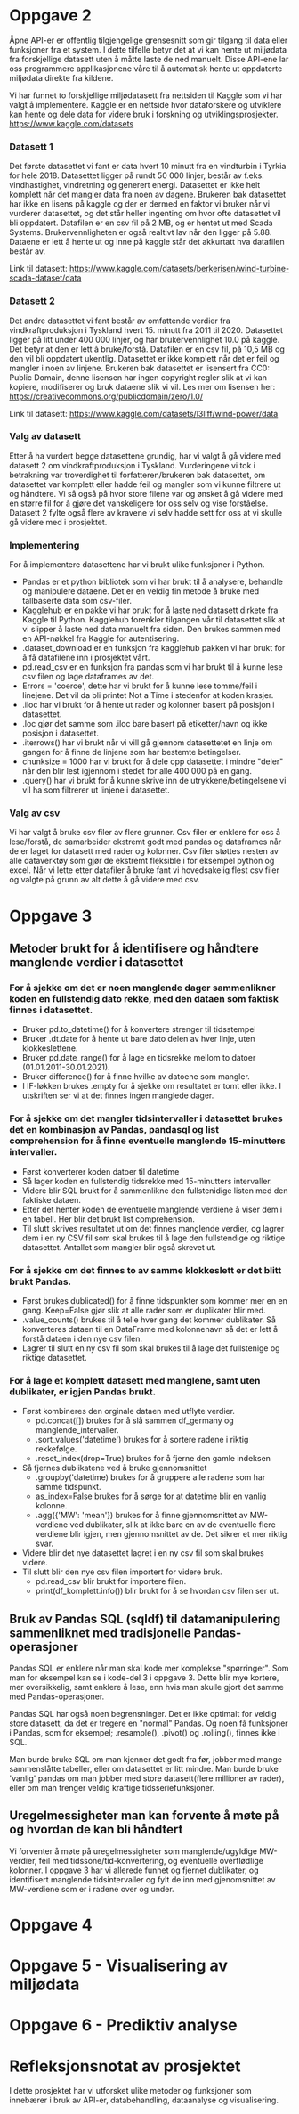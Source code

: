 
# Oppgave 2

Åpne API-er er offentlig tilgjengelige grensesnitt som gir tilgang til data eller funksjoner fra et system. I dette tilfelle betyr det at vi kan hente ut miljødata fra forskjellige datasett uten å måtte laste de ned manuelt. Disse API-ene lar oss programmere applikasjonene våre til å automatisk hente ut oppdaterte miljødata direkte fra kildene. 

Vi har funnet to forskjellige miljødatasett fra nettsiden til Kaggle som vi har valgt å implementere. Kaggle er en nettside hvor dataforskere og utviklere kan hente og dele data for videre bruk i forskning og utviklingsprosjekter. https://www.kaggle.com/datasets 

### Datasett 1
Det første datasettet vi fant er data hvert 10 minutt fra en vindturbin i Tyrkia for hele 2018. Datasettet ligger på rundt 50 000 linjer, består av f.eks. vindhastighet, vindretning og generert energi. Datasettet er ikke helt komplett når det mangler data fra noen av dagene. Brukeren bak datasettet har ikke en lisens på kaggle og der er dermed en faktor vi bruker når vi vurderer datasettet, og det står heller ingenting om hvor ofte datasettet vil bli oppdatert. Datafilen er en csv fil på 2 MB, og er hentet ut med Scada Systems. Brukervennligheten er også realtivt lav når den ligger på 5.88. Dataene er lett å hente ut og inne på kaggle står det akkurtatt hva datafilen består av. 

Link til datasett: https://www.kaggle.com/datasets/berkerisen/wind-turbine-scada-dataset/data 

### Datasett 2
Det andre datasettet vi fant består av omfattende verdier fra vindkraftproduksjon i Tyskland hvert 15. minutt fra 2011 til 2020. Datasettet ligger på litt under 400 000 linjer, og har brukervennlighet 10.0 på kaggle. Det betyr at den er lett å bruke/forstå. Datafilen er en csv fil, på 10,5 MB og den vil bli oppdatert ukentlig. Datasettet er ikke komplett når det er feil og mangler i noen av linjene. Brukeren bak datasettet er lisensert fra CC0: Public Domain, denne lisensen har ingen copyright regler slik at vi kan kopiere, modifiserer og bruk dataene slik vi vil. Les mer om lisensen her: https://creativecommons.org/publicdomain/zero/1.0/ 

Link til datasett: https://www.kaggle.com/datasets/l3llff/wind-power/data 

### Valg av datasett
Etter å ha vurdert begge datasettene grundig, har vi valgt å gå videre med datasett 2 om vindkraftproduksjon i Tyskland. Vurderingene vi tok i betrakning var troverdighet til forfatteren/brukeren bak datasettet, om datasettet var komplett eller hadde feil og mangler som vi kunne filtrere ut og håndtere. Vi så også på hvor store filene var og ønsket å gå videre med en større fil for å gjøre det vanskeligere for oss selv og vise forståelse. Datasett 2 fylte også flere av kravene vi selv hadde sett for oss at vi skulle gå videre med i prosjektet. 


### Implementering
For å implementere datasettene har vi brukt ulike funksjoner i Python. 
- Pandas er et python bibliotek som vi har brukt til å analysere, behandle og manipulere dataene. Det er en veldig fin metode å bruke med tallbaserte data som csv-filer. 
- Kagglehub er en pakke vi har brukt for å laste ned datasett dirkete fra Kaggle til Python. Kagglehub forenkler tilgangen vår til datasettet slik at vi slipper å laste ned data manuelt fra siden. Den brukes sammen med en API-nøkkel fra Kaggle for autentisering. 
- .dataset_download er en funksjon fra kagglehub pakken vi har brukt for å få datafilene inn i prosjektet vårt. 
- pd.read_csv er en funksjon fra pandas som vi har brukt til å kunne lese csv filen og lage dataframes av det. 
- Errors = 'coerce', dette har vi brukt for å kunne lese tomme/feil i linejene. Det vil da bli printet Not a Time i stedenfor at koden krasjer. 
- .iloc har vi brukt for å hente ut rader og kolonner basert på posisjon i datasettet. 
- .loc gjør det samme som .iloc bare basert på etiketter/navn og ikke posisjon i datasettet.
- .iterrows() har vi brukt når vi vill gå gjennom datasettetet en linje om gangen for å finne de linjene som har bestemte betingelser.
- chunksize = 1000 har vi brukt for å dele opp datasettet i mindre "deler" når den blir lest igjennom i stedet for alle 400 000 på en gang. 
- .query() har vi brukt for å kunne skrive inn de utrykkene/betingelsene vi vil ha som filtrerer ut linjene i datasettet. 

### Valg av csv
Vi har valgt å bruke csv filer av flere grunner. Csv filer er enklere for oss å lese/forstå, de samarbeider ekstremt godt med pandas og dataframes når de er laget for datasett med rader og kolonner. Csv filer støttes nesten av alle dataverktøy som gjør de ekstremt fleksible i for eksempel python og excel. Når vi lette etter datafiler å bruke fant vi hovedsakelig flest csv filer og valgte på grunn av alt dette å gå videre med csv. 



# Oppgave 3

## Metoder brukt for å identifisere og håndtere manglende verdier i datasettet

### For å sjekke om det er noen manglende dager sammenlikner koden en fullstendig dato rekke, med den dataen som faktisk finnes i datasettet.
- Bruker pd.to_datetime() for å konvertere strenger til tidsstempel 
- Bruker .dt.date for å hente ut bare dato delen av hver linje, uten klokkeslettene.
- Bruker pd.date_range() for å lage en tidsrekke mellom to datoer (01.01.2011-30.01.2021).
- Bruker difference() for å finne hvilke av datoene som mangler.
- I IF-løkken brukes .empty for å sjekke om resultatet er tomt eller ikke. I utskriften ser vi at det finnes ingen manglede dager.

### For å sjekke om det mangler tidsintervaller i datasettet brukes det en kombinasjon av Pandas, pandasql og list comprehension for å finne eventuelle manglende 15-minutters intervaller. 
- Først konverterer koden datoer til datetime
- Så lager koden en fullstendig tidsrekke med 15-minutters intervaller.
- Videre blir SQL brukt for å sammenlikne den fullstenidige listen med den faktiske dataen. 
- Etter det henter koden de eventuelle manglende verdiene å viser dem i en tabell. Her blir det brukt list comprehension.
- Til slutt skrives resultatet ut om det finnes manglende verdier, og lagrer dem i en ny CSV fil som skal brukes til å lage den fullstendige og riktige datasettet. Antallet som mangler blir også skrevet ut. 

### For å sjekke om det finnes to av samme klokkeslett er det blitt brukt Pandas.
- Først brukes dublicated() for å finne tidspunkter som kommer mer en en gang. Keep=False gjør slik at alle rader som er duplikater blir med.
- .value_counts() brukes til å telle hver gang det kommer dublikater. Så konverteres dataen til en DataFrame med kolonnenavn så det er lett å forstå dataen i den nye csv filen.
- Lagrer til slutt en ny csv fil som skal brukes til å lage det fullstenige og riktige datasettet. 

### For å lage et komplett datasett med manglene, samt uten dublikater, er igjen Pandas brukt.
- Først kombineres den orginale dataen med utflyte verdier. 
    - pd.concat([]) brukes for å slå sammen df_germany og manglende_intervaller.
    - .sort_values('datetime') brukes for å sortere radene i riktig rekkefølge.
    - .reset_index(drop=True) brukes for å fjerne den gamle indeksen
- Så fjernes dublikatene ved å bruke gjennomsnittet 
    - .groupby('datetime) brukes for å gruppere alle radene som har samme tidspunkt.
    - as_index=False brukes for å sørge for at datetime blir en vanlig kolonne.
    - .agg({'MW': 'mean'}) brukes for å finne gjennomsnittet av MW-verdiene ved dublikater, slik at ikke bare en av de eventuelle flere verdiene blir igjen, men gjennomsnittet av de. Det sikrer et mer riktig svar.
- Videre blir det nye datasettet lagret i en ny csv fil som skal brukes videre. 
- Til slutt blir den nye csv filen importert for videre bruk.
    - pd.read_csv blir brukt for importere filen. 
    - print(df_komplett.info()) blir brukt for å se hvordan csv filen ser ut. 

## Bruk av Pandas SQL (sqldf) til datamanipulering sammenliknet med tradisjonelle Pandas-operasjoner

Pandas SQL er enklere når man skal kode mer komplekse "spørringer". Som man for eksempel kan se i kode-del 3 i oppgave 3. Dette blir mye kortere, mer oversikkelig, samt enklere å lese, enn hvis man skulle gjort det samme med Pandas-operasjoner.

Pandas SQL har også noen begrensninger. Det er ikke optimalt for veldig store datasett, da det er tregere en "normal" Pandas. Og noen få funksjoner i Pandas, som for eksempel; .resample(), .pivot() og .rolling(), finnes ikke i SQL.

Man burde bruke SQL om man kjenner det godt fra før, jobber med mange sammenslåtte tabeller, eller om datasettet er litt mindre. Man burde bruke 'vanlig' pandas om man jobber med store datasett(flere millioner av rader), eller om man trenger veldig kraftige tidsseriefunksjoner.


## Uregelmessigheter man kan forvente å møte på og hvordan de kan bli håndtert

Vi forventer å møte på uregelmessigheter som manglende/ugyldige MW-verdier, feil med tidssone/tid-konvertering, og eventuelle overflødlige kolonner. I oppgave 3 har vi allerede funnet og fjernet dublikater, og identifisert manglende tidsintervaller og fylt de inn med gjenomsnittet av MW-verdiene som er i radene over og under. 



# Oppgave 4


# Oppgave 5 - Visualisering av miljødata

# Oppgave 6 - Prediktiv analyse

# Refleksjonsnotat av prosjektet

I dette prosjektet har vi utforsket ulike metoder og funksjoner som innebærer i bruk av API-er, databehandling, dataanalyse og visualisering. 